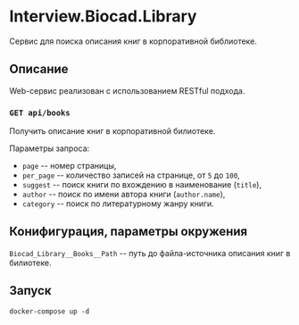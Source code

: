 # Interview.Biocad.Library

Сервис для поиска описания книг в корпоративной библиотеке.

## Описание

Web-сервис реализован с использованием RESTful подхода.

### `GET api/books`

Получить описание книг в корпоративной билиотеке.

Параметры запроса:
- `page` -- номер страницы,
- `per_page` -- количество записей на странице, от `5` до `100`,
- `suggest` -- поиск книги по вхождению в наименование (`title`),
- `author` -- поиск по имени автора книги (`author.name`),
- `category` -- поиск по литературному жанру книги.

## Конифигурация, параметры окружения

`Biocad_Library__Books__Path` -- путь до файла-источника описания книг в билиотеке.

## Запуск

```shell
docker-compose up -d  
```
